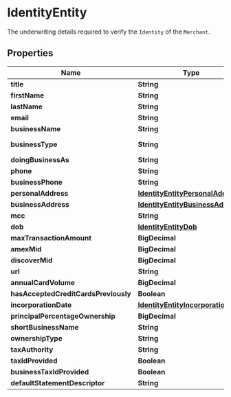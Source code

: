 

# IdentityEntity

The underwriting details required to verify the `Identity` of the `Merchant`.

## Properties

| Name | Type | Description | Notes |
|------------ | ------------- | ------------- | -------------|
|**title** | **String** | The corporate title of the control owner (e.g. Chief Executive Officer, CFO, etc. Max 60 characters). |  [optional] |
|**firstName** | **String** | The legal first name of the merchant&#39;s control owner (max 20 characters). |  [optional] |
|**lastName** | **String** | The legal last name of the merchant&#39;s control owner (max 20 characters). |  [optional] |
|**email** | **String** | The email address of the principal control owner where they can be reached (max 100 characters). |  [optional] |
|**businessName** | **String** | The merchant&#39;s legal business name (max 120 characters).&lt;ul&gt;&lt;li&gt;If &lt;strong&gt;INDIVIDUAL_SOLE_PROPRIETORSHIP&lt;/strong&gt;, pass the owner&#39;s legal first name, last name and middle initial. |  [optional] |
|**businessType** | **String** | Pass one of the following values:&lt;ul&gt;&lt;li&gt;&lt;strong&gt;INDIVIDUAL\\_SOLE\\_PROPRIETORSHIP&lt;li&gt;CORPORATION&lt;li&gt;LIMITED\\_LIABILITY\\_COMPANY&lt;li&gt;PARTNERSHIP&lt;li&gt;ASSOCIATION\\_ESTATE\\_TRUST&lt;li&gt;TAX\\_EXEMPT\\_ORGANIZATION&lt;li&gt;INTERNATIONAL\\_ORGANIZATION&lt;li&gt;GOVERNMENT\\_AGENCY&lt;/strong&gt; |  [optional] |
|**doingBusinessAs** | **String** | Alternate names of the business. If there are no other names, pass the same value used for &#x60;business_name&#x60; (max 60 characters). |  [optional] |
|**phone** | **String** | The principal control owner&#39;s phone number (max 10 characters). |  [optional] |
|**businessPhone** | **String** | Customer service phone number where the merchant can be reached (max 10 characters). |  [optional] |
|**personalAddress** | [**IdentityEntityPersonalAddress**](IdentityEntityPersonalAddress.md) |  |  [optional] |
|**businessAddress** | [**IdentityEntityBusinessAddress**](IdentityEntityBusinessAddress.md) |  |  [optional] |
|**mcc** | **String** | The Merchant Category Code ([MCC](http://www.dm.usda.gov/procurement/card/card\\_x/mcc.pdf)) that this merchant will be classified under. |  [optional] |
|**dob** | [**IdentityEntityDob**](IdentityEntityDob.md) |  |  [optional] |
|**maxTransactionAmount** | **BigDecimal** | The maximum amount (in cents) that can be charged for a single transaction (max 12 characters). |  [optional] |
|**amexMid** | **BigDecimal** | Assigned amexMid value. If a value is passed, it must be 10 or 11 digits. |  [optional] |
|**discoverMid** | **BigDecimal** | Assigned discoverMid value. |  [optional] |
|**url** | **String** | The URL of the merchant&#39;s public website. |  [optional] |
|**annualCardVolume** | **BigDecimal** | The annual credit card sales (in cents) expected to be processed by this merchant (max 19 characters). |  [optional] |
|**hasAcceptedCreditCardsPreviously** | **Boolean** | Defaults to **false** if not passed. |  [optional] |
|**incorporationDate** | [**IdentityEntityIncorporationDate**](IdentityEntityIncorporationDate.md) |  |  [optional] |
|**principalPercentageOwnership** | **BigDecimal** | Percentage of the company owned by the principal control owner (min 0; max 100). |  [optional] |
|**shortBusinessName** | **String** | Abbreviated names of the business. If there are no abbreviated name, leave this field blank. |  [optional] |
|**ownershipType** | **String** | Values can be either: &lt;ul&gt;&lt;li&gt;&lt;strong&gt;PUBLIC&lt;/strong&gt; to indicate a publicly-traded company.&lt;li&gt;&lt;strong&gt;PRIVATE&lt;/strong&gt; for privately-held businesses. |  [optional] |
|**taxAuthority** | **String** | &lt;ul&gt;&lt;li&gt;Only required when onboarding a merchant with a &lt;tt&gt;MCC&lt;/tt&gt; of &lt;strong&gt;9311&lt;/strong&gt;.&lt;li&gt; The &lt;tt&gt;tax_authority&lt;/tt&gt; is the tax gathering entity (e.g San Francisco Water Authority). |  [optional] |
|**taxIdProvided** | **Boolean** | Details if the &#x60;tax_id&#x60; was provided. |  [optional] |
|**businessTaxIdProvided** | **Boolean** | Details if the &#x60;business_tax_id&#x60; was provided. |  [optional] |
|**defaultStatementDescriptor** | **String** | The description of the merchant that appears on the buyer&#39;s bank or card statement. |  [optional] |



